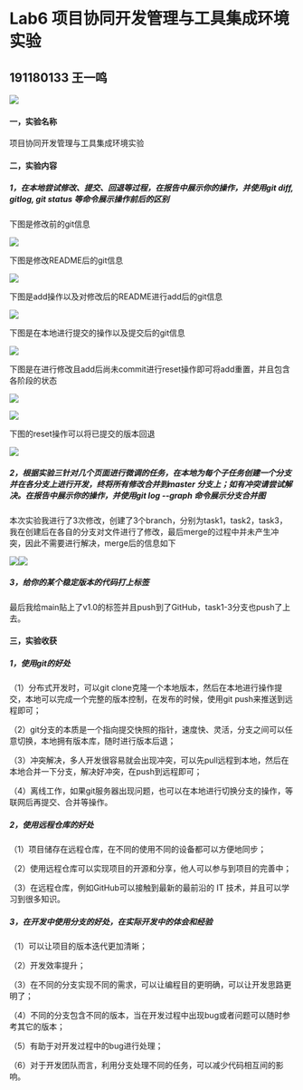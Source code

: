 # Lab6 项目协同开发管理与工具集成环境实验

## 191180133 王一鸣

![](ref/nju.png)

#### 一，实验名称

项目协同开发管理与工具集成环境实验

#### 二，实验内容

##### 1，在本地尝试修改、提交、回退等过程，在报告中展示你的操作，并使用git diff, gitlog, git status 等命令展示操作前后的区别

下图是修改前的git信息

![](ref\1.jpg)

下图是修改README后的git信息

![](ref\2.jpg)

下图是add操作以及对修改后的README进行add后的git信息

![](ref\3.jpg)

下图是在本地进行提交的操作以及提交后的git信息

![](ref\4.jpg)

下图是在进行修改且add后尚未commit进行reset操作即可将add重置，并且包含各阶段的状态

![](ref\5.jpg)

![](ref\6.jpg)

下图的reset操作可以将已提交的版本回退

![](ref\7.jpg)

##### 2，根据实验三针对几个页面进行微调的任务，在本地为每个子任务创建一个分支并在各分支上进行开发，终将所有修改合并到master 分支上；如有冲突请尝试解决。在报告中展示你的操作，并使用git log --graph 命令展示分支合并图

本次实验我进行了3次修改，创建了3个branch，分别为task1，task2，task3，我在创建后在各自的分支对文件进行了修改，最后merge的过程中并未产生冲突，因此不需要进行解决，merge后的信息如下

![](ref\8.jpg)![](ref\9.jpg)

##### 3，给你的某个稳定版本的代码打上标签

最后我给main贴上了v1.0的标签并且push到了GitHub，task1-3分支也push了上去。

#### 三，实验收获

##### 1，使用git的好处

（1）分布式开发时，可以git clone克隆一个本地版本，然后在本地进行操作提交，本地可以完成一个完整的版本控制，在发布的时候，使用git push来推送到远程即可；

（2）git分支的本质是一个指向提交快照的指针，速度快、灵活，分支之间可以任意切换，本地拥有版本库，随时进行版本后退；

（3）冲突解决，多人开发很容易就会出现冲突，可以先pull远程到本地，然后在本地合并一下分支，解决好冲突，在push到远程即可；

（4）离线工作，如果git服务器出现问题，也可以在本地进行切换分支的操作，等联网后再提交、合并等操作。

##### 2，使用远程仓库的好处

（1）项目储存在远程仓库，在不同的使用不同的设备都可以方便地同步；

（2）使用远程仓库可以实现项目的开源和分享，他人可以参与到项目的完善中；

（3）在远程仓库，例如GitHub可以接触到最新的最前沿的 IT 技术，并且可以学习到很多知识。

##### 3，在开发中使用分支的好处，在实际开发中的体会和经验

（1）可以让项目的版本迭代更加清晰；

（2）开发效率提升；

（3）在不同的分支实现不同的需求，可以让编程目的更明确，可以让开发思路更明了；

（4）不同的分支包含不同的版本，当在开发过程中出现bug或者问题可以随时参考其它的版本；

（5）有助于对开发过程中的bug进行处理；

（6）对于开发团队而言，利用分支处理不同的任务，可以减少代码相互间的影响。
